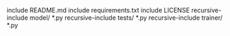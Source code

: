 include README.md
include requirements.txt
include LICENSE
recursive-include model/ *.py
recursive-include tests/ *.py
recursive-include trainer/ *.py